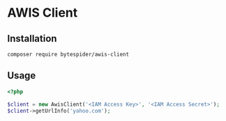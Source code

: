# AWIS Client

## Installation
`composer require bytespider/awis-client`

## Usage
```php
<?php

$client = new AwisClient('<IAM Access Key>', '<IAM Access Secret>');
$client->getUrlInfo('yahoo.com');
```